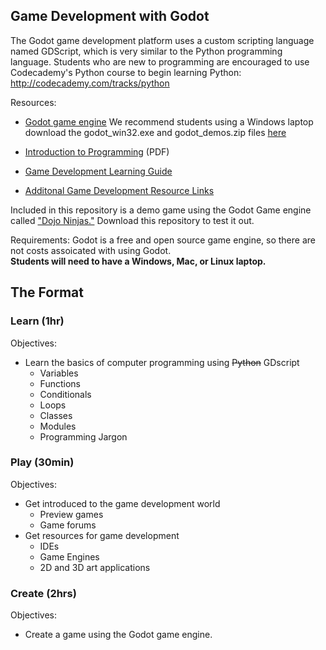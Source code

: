 ## Game Development with Godot

The Godot game development platform uses a custom scripting language named GDScript, which is very similar to the Python programming language.  Students who are new to programming are encouraged to use Codecademy's Python course to begin learning Python: <http://codecademy.com/tracks/python>

Resources:
* [Godot game engine](http://www.godotengine.org/)
    We recommend students using a Windows laptop download the godot_win32.exe and godot_demos.zip files [here](http://www.godotengine.org/projects/godot-engine/documents)

* [Introduction to Programming](https://dl.dropboxusercontent.com/u/9362458/CoderDojoMcDonough/coderdojo_learn.pdf) (PDF)
* [Game Development Learning Guide](https://github.com/TutorialDoctor/Software_Development)

* [Additonal Game Development Resource Links](https://github.com/CoderDojoMcDonough/Documentation/blob/master/Exploratory_Sessions/Game%20Development%20Resources.md)

Included in this repository is a demo game using the Godot Game engine called ["Dojo Ninjas."](https://github.com/CoderDojoMcDonough/GameDevelopment/tree/master/Dojo%20Ninjas) Download this repository to test it out.

Requirements:
Godot is a free and open source game engine, so there are not costs assoicated with using Godot.  
**Students will need to have a Windows, Mac, or Linux laptop.**

## The Format

### Learn (1hr)
Objectives:

- Learn the basics of computer programming using ~~Python~~ GDscript
	- 	Variables
	-  Functions
	-  Conditionals
	-  Loops
	-  Classes
	-  Modules
	-  Programming Jargon

### Play (30min)
Objectives:

- Get introduced to the game development world
	- Preview games
	- Game forums 	
- Get resources for game development
	- IDEs
	- Game Engines
	- 2D and 3D art applications 		

### Create (2hrs)
Objectives:

- Create a game using the Godot game engine.
